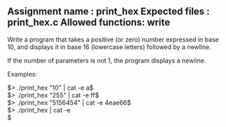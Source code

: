 Assignment name  : print_hex
Expected files   : print_hex.c
Allowed functions: write
--------------------------------------------------------------------------------

Write a program that takes a positive (or zero) number expressed in base 10,
and displays it in base 16 (lowercase letters) followed by a newline.

If the number of parameters is not 1, the program displays a newline.

Examples:

$> ./print_hex "10" | cat -e  
a$  
$> ./print_hex "255" | cat -e  
ff$  
$> ./print_hex "5156454" | cat -e  
4eae66$    
$> ./print_hex | cat -e  
$  
